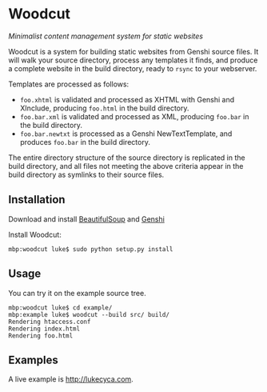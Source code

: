# Woodcut #
*Minimalist content management system for static websites*

Woodcut is a system for building static websites from Genshi source files.  It will walk your source directory, process any templates it finds, and produce a complete website in the build directory, ready to `rsync` to your webserver.

Templates are processed as follows:

* `foo.xhtml` is validated and processed as XHTML with Genshi and XInclude, producing `foo.html` in the build directory.
* `foo.bar.xml` is validated and processed as XML, producing `foo.bar` in the build directory.
* `foo.bar.newtxt` is processed as a Genshi NewTextTemplate, and produces `foo.bar` in the build directory.

The entire directory structure of the source directory is replicated in the build directory, and all files not meeting the above criteria appear in the build directory as symlinks to their source files.

## Installation ##
Download and install [BeautifulSoup](http://www.crummy.com/software/BeautifulSoup/) and [Genshi](http://genshi.edgewall.org/wiki/Download)

Install Woodcut:

    mbp:woodcut luke$ sudo python setup.py install

## Usage ##
You can try it on the example source tree.

    mbp:woodcut luke$ cd example/
    mbp:example luke$ woodcut --build src/ build/
    Rendering htaccess.conf
    Rendering index.html
    Rendering foo.html

## Examples ##
A live example is <http://lukecyca.com>.
